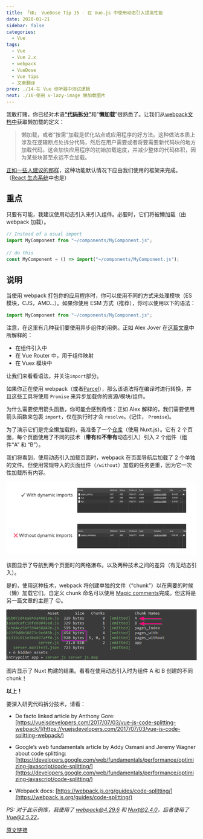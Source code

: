 ```yaml
---
title: 「译」 VueDose Tip 15 - 在 Vue.js 中使用动态引入提高性能
date: 2020-01-21
sidebar: false
categories:
  - Vue
tags:
  - Vue
  - Vue 2.x
  - webpack
  - VueDose
  - Vue tips
  - 文章翻译
prev: ./14-在 Vue 侦听器中测试逻辑
next: ./16-使用 v-lazy-image 懒加载图片
---
```


我敢打赌，你已经对术语[**“代码拆分”**](https://webpack.js.org/guides/code-splitting/)和"**懒加载**"很熟悉了。让我们从[webpack文档中](https://webpack.js.org/guides/lazy-loading)获取懒加载的定义：

> 懒加载，或者“按需“加载是优化站点或应用程序的好方法。这种做法本质上涉及在逻辑断点处拆分代码，然后在用户需要或者将要需要新代码块的地方加载代码。这会加快应用程序的初始加载速度，并减少整体的代码体积，因为某些块甚至永远不会加载。

[正如一些人建议的那样](https://twitter.com/slightlylate/status/1018880523446337536)，这种功能默认情况下应由我们使用的框架来完成。（[React 生态系统](https://twitter.com/slightlylate/status/1031934342132461568)中也是）

## 重点

只要有可能，我建议使用动态引入来引入组件。必要时，它们将被懒加载（由 webpack 加载）。

```js
// Instead of a usual import
import MyComponent from "~/components/MyComponent.js";

// do this
const MyComponent = () => import("~/components/MyComponent.js");
```

## 说明

当使用 webpack 打包你的应用程序时，你可以使用不同的方式来处理模块（ES 模块，CJS，AMD...）。如果你使用 ESM 方式（推荐），你可以使用以下的语法：

```js
import MyComponent from "~/components/MyComponent.js";
```

注意，在这里有几种我们要使用异步组件的用例。正如 Alex Jover 在[这篇文章](https://alexjover.com/blog/lazy-load-in-vue-using-webpack-s-code-splitting/)中所解释的：

- 在组件引入中
- 在 Vue Router 中，用于组件映射
- 在 Vuex 模块中

让我们来看看语法，并关注`import`部分。

如果你正在使用 webpack（或者[Parcel](https://parceljs.org/)），那么该语法将在编译时进行转换，并且这些工具将使用 `Promise` 来异步加载你的资源/模块/组件。

为什么需要使用箭头函数，你可能会感到奇怪：正如 Alex 解释的，我们需要使用箭头函数来包裹 `import`，仅在执行时才会 `resolve`。(记住， `Promise`)。

为了演示它们是完全懒加载的，我准备了一个[仓库](https://github.com/gangsthub/dynamic-imports-example)（使用 Nuxt.js）。它有 2 个页面，每个页面使用了不同的技术（**带有**和**不带有**动态引入）引入 2 个组件（组件“A” 和 “B”）。

我们将看到，使用动态引入加载页面时，webpack 在页面导航后加载了 2 个单独的文件。但使用常规导入的页面组件（`/without`）加载的任务更重，因为它一次性加载所有内容。

![dynamic_import_network](./images/dynamic_import_network.png)

该图显示了导航到两个页面时的网络瀑布。以及两种技术之间的差异（有无动态引入）。

是的，使用这种技术，webpack 将创建单独的文件（“chunk”）以在需要的时候（懒）加载它们。自定义 chunk 命名可以使用 [Magic comments](https://webpack.js.org/api/module-methods/#magic-comments)完成。但这将是另一篇文章的主题了 😉。

![dynamic_import_chunks](./images/dynamic_import_chunks.png)

图片显示了 Nuxt 构建的结果。看看在使用动态引入时为组件 A 和 B 创建的不同 chunk！

**以上！**

要深入研究代码拆分技术，请看：

- De facto linked article by Anthony Gore: [https://vuejsdevelopers.com/2017/07/03/vue-js-code-splitting-webpack/](https://vuejsdevelopers.com/2017/07/03/vue-js-code-splitting-webpack/)

- Google’s web fundamentals article by Addy Osmani and Jeremy Wagner about code splitting: [https://developers.google.com/web/fundamentals/performance/optimizing-javascript/code-splitting/](https://developers.google.com/web/fundamentals/performance/optimizing-javascript/code-splitting/)

- Webpack docs: [https://webpack.js.org/guides/code-splitting/](https://webpack.js.org/guides/code-splitting/)

*PS: 对于此示例库，我使用了 webpack@4.29.6 和 Nuxt@2.4.0，后者使用了 Vue@2.5.22。*

[原文链接](https://vuedose.tips/tips/dynamic-imports-in-vue-js-for-better-performance)
